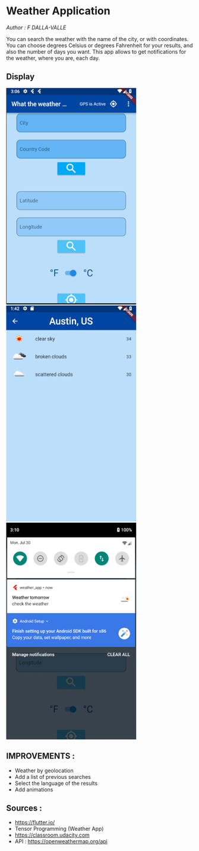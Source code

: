 # Weather Application

*Author : F DALLA-VALLE*

You can search the weather with the name of the city, or with coordinates. 
You can choose degrees Celsius or degrees Fahrenheit for your results, and also the number of days you want.
This app allows to get notifications for the weather, where you are, each day.

## Display
<img src='HomePage.png' width='350'>
<img src='ResultScreen.png' width='350'>
<img src='NotifScreen.png' width='350'>

## IMPROVEMENTS :
* Weather by geolocation
* Add a list of previous searches
* Select the language of the results
* Add animations

## Sources :
* https://flutter.io/
* Tensor Programming (Weather App)
* https://classroom.udacity.com
* API : https://openweathermap.org/api
